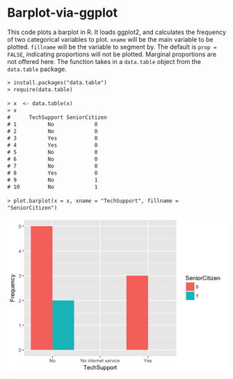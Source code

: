 # Barplot-via-ggplot
This code plots a barplot in R. It loads ggplot2, and calculates the frequency of two categorical variables to plot. `xname` will be the main variable to be plotted. `fillname` will be the variable to segment by. The default is `prop = FALSE`, indicating proportions will not be plotted. Marginal proportions are not offered here. The function takes in a `data.table` object from the `data.table` package. 

```
> install.packages("data.table")
> require(data.table)

> x  <- data.table(x)
> x
#      TechSupport SeniorCitizen
# 1          No             0
# 2          No             0
# 3          Yes            0
# 4          Yes            0
# 5          No             0
# 6          No             0
# 7          No             0
# 8          Yes            0
# 9          No             1
# 10         No             1

> plot.barplot(x = x, xname = "TechSupport", fillname = "SeniorCitizen")
```
<img src='https://raw.githubusercontent.com/thom1178/Barplot-via-ggplot/master/Example_Plot.png' alt="Example_Plot.png">
